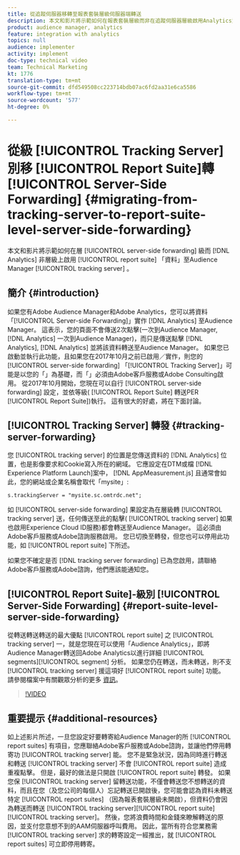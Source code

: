 ```yaml
---
title: 從追蹤伺服器移轉至報表套裝層級伺服器端轉送
description: 本文和影片將示範如何在報表套裝層級而非在追蹤伺服器層級啟用Analytics資料的伺服器端轉送至Audience Manager。
product: audience manager, analytics
feature: integration with analytics
topics: null
audience: implementer
activity: implement
doc-type: technical video
team: Technical Marketing
kt: 1776
translation-type: tm+mt
source-git-commit: dfd549508cc223714bdb07ac6fd2aa31e6ca5586
workflow-type: tm+mt
source-wordcount: '577'
ht-degree: 0%

---
```



# 從級 [!UICONTROL Tracking Server] 別移 [!UICONTROL Report Suite]轉 [!UICONTROL Server-Side Forwarding] {#migrating-from-tracking-server-to-report-suite-level-server-side-forwarding}

本文和影片將示範如何在層 [!UICONTROL server-side forwarding] 級而 [!DNL Analytics] 非層級上啟用 [!UICONTROL report suite] 「資料」至Audience Manager [!UICONTROL tracking server] 。

## 簡介 {#introduction}

如果您有Adobe Audience Manager和Adobe Analytics，您可以將資料「[!UICONTROL Server-side Forwarding]」實作 [!DNL Analytics] 至Audience Manager。 這表示，您的頁面不會傳送2次點擊(一次到Audience Manager, [!DNL Analytics] 一次到Audience Manager)，而只是傳送點擊 [!DNL Analytics], [!DNL Analytics] 並將該資料轉送至Audience Manager。 如果您已啟動並執行此功能，且如果您在2017年10月之前已啟用／實作，則您的 [!UICONTROL server-side forwarding] 「[!UICONTROL Tracking Server]」可能是以您的「」為基礎，而「」必須由Adobe客戶服務或Adobe Consulting啟用。 從2017年10月開始，您現在可以自行 [!UICONTROL server-side forwarding] 設定，並依等級( [!UICONTROL Report Suite] 轉送PER [!UICONTROL Report Suite])執行。 這有很大的好處，將在下面討論。

## [!UICONTROL Tracking Server] 轉發 {#tracking-server-forwarding}

您 [!UICONTROL tracking server] 的位置是您傳送資料的 [!DNL Analytics] 位置，也是影像要求和Cookie寫入所在的網域。 它應設定在DTM或檔 [!DNL Experience Platform Launch]案中， [!DNL AppMeasurement.js] 且通常會如此，您的網站或企業名稱會取代「mysite」:

`s.trackingServer = "mysite.sc.omtrdc.net";`

如 [!UICONTROL server-side forwarding] 果設定為在層級轉 [!UICONTROL tracking server] 送，任何傳送至此的點擊( [!UICONTROL tracking server] 如果也啟用Experience Cloud ID服務)都會轉送至Audience Manager。 這必須由Adobe客戶服務或Adobe諮詢服務啟用。 您已切換至轉發，但您也可以停用此功能，如 [!UICONTROL report suite] 下所述。

如果您不確定是否 [!DNL tracking server forwarding] 已為您啟用，請聯絡Adobe客戶服務或Adobe諮詢，他們應該能通知您。

## [!UICONTROL Report Suite]-級別 [!UICONTROL Server-Side Forwarding] {#report-suite-level-server-side-forwarding}

從轉送轉送轉送的最大優點 [!UICONTROL report suite] 之 [!UICONTROL tracking server] 一，就是您現在可以使用「Audience Analytics」，即將Audience Manager轉送回Adobe Analytics以進行詳細 [!UICONTROL segments][!UICONTROL segment] 分析。 如果您仍在轉送，而未轉送，則不支 [!UICONTROL tracking server] 援這項好 [!UICONTROL report suite] 功能。 請參閱檔案中有關觀眾分析的更多 [資訊](https://marketing.adobe.com/resources/help/en_US/analytics/audiences/)。

>[!VIDEO](https://video.tv.adobe.com/v/23701/?quality=12)

## 重要提示 {#additional-resources}

如上述影片所述，一旦您設定好要轉寄給Audience Manager的所 [!UICONTROL report suites] 有項目，您應聯絡Adobe客戶服務或Adobe諮詢，並讓他們停用轉寄功 [!UICONTROL tracking server] 能。 您不是緊急狀況，因為同時進行轉送和轉送 [!UICONTROL tracking server] 不會 [!UICONTROL report suite] 造成重複點擊。 但是，最好的做法是只開啟 [!UICONTROL report suite] 轉發。 如果您保 [!UICONTROL tracking server] 留轉送功能，不僅會轉送您不想轉送的資料，而且在您（及您公司的每個人）忘記轉送已開啟後，您可能會認為資料未轉送特定 [!UICONTROL report suites] （因為報表套裝層級未開啟），但資料仍會因為轉送而轉送 [!UICONTROL tracking server][!UICONTROL report suite][!UICONTROL tracking server]。 然後，您將浪費時間和金錢來瞭解轉送的原因，並支付您意想不到的AAM伺服器呼叫費用。 因此，當所有符合您業務需 [!UICONTROL tracking server] 求的轉寄設定一經推出，就 [!UICONTROL report suites] 可立即停用轉寄。
